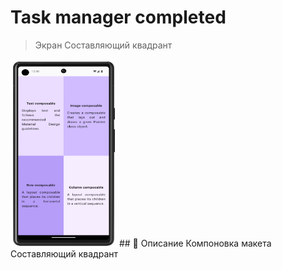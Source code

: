# Task manager completed
> Экран Составляющий квадрант
>
>
<img src="images/quadrant.png" alt="Логотип проекта" width="170" height="300">
## 📌 Описание
Компоновка макета
Составляющий квадрант

